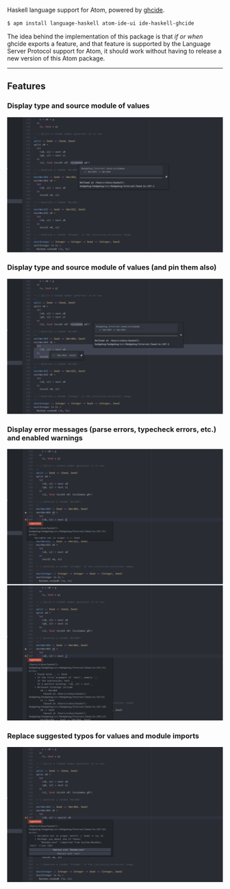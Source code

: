 Haskell language support for Atom, powered by [ghcide](https://github.com/digital-asset/ghcide).

```bash
$ apm install language-haskell atom-ide-ui ide-haskell-ghcide
```

The idea behind the implementation of this package is that *if or when* ghcide exports a feature, and that feature is supported by the Language Server Protocol support for Atom, it should work without having to release a new version of this Atom package.

---

## Features

### Display type and source module of values
![](https://github.com/moodmosaic/ide-haskell-ghcide-media/raw/master/57d79670-20ef-11ea-978f-2e728ce88125.png)

### Display type and source module of values (and pin them also)
![](https://github.com/moodmosaic/ide-haskell-ghcide-media/raw/master/57d79671-20ef-11ea-978f-2e728ce88125.png)

### Display error messages (parse errors, typecheck errors, etc.) and enabled warnings
![](https://github.com/moodmosaic/ide-haskell-ghcide-media/raw/master/57d79672-20ef-11ea-978f-2e728ce88125.png)
![](https://github.com/moodmosaic/ide-haskell-ghcide-media/raw/master/57d79673-20ef-11ea-978f-2e728ce88125.png)

### Replace suggested typos for values and module imports
![](https://github.com/moodmosaic/ide-haskell-ghcide-media/raw/master/57d79674-20ef-11ea-978f-2e728ce88125.png)
